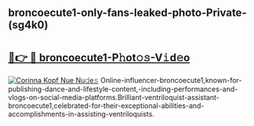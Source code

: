 ## broncoecute1-only-fans​-leaked-photo​-Private-(sg4k0)


# <h2><a href="https://mediaupload.pro?title=broncoecute1&ref=git">🔗👉 🔴 broncoecute1-P𝚑ot𝚘𝚜-V𝚒d𝚎o</a></h2>

[![Corinna Kopf Nue Nu𝚍e𝚜](https://i.imgur.com/0qMVB7G.gif)](https://mediaupload.pro?title=broncoecute1&ref=git)
Online-influencer-broncoecute1,known-for-publishing-dance-and-lifestyle-content,-including-performances-and-vlogs-on-social-media-platforms.Brilliant-ventriloquist-assistant-broncoecute1,celebrated-for-their-exceptional-abilities-and-accomplishments-in-assisting-ventriloquists.  